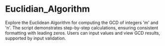 # Euclidian_Algorithm
 Explore the Euclidean Algorithm for computing the GCD of integers 'm' and 'n'. The script demonstrates step-by-step calculations, ensuring consistent formatting with leading zeros. Users can input values and view GCD results, supported by input validation.
